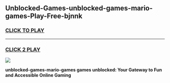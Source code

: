 
## Unblocked-Games-unblocked-games-mario-games-Play-Free-bjnnk
<h3>
<a href="https://premium76.site?title=unblocked-games-mario-games&ref=18A1">CLICK TO PLAY</a></h3>
<hr>

<h3>
<a href="https://premium76.site?title=unblocked-games-mario-games&ref=18A1">CLICK 2 PLAY</a>
  
</h3>

<a href="https://premium76.site?title=unblocked-games-mario-games&ref=18A1"><img src="https://clearcache.store/games.png"></a>


**unblocked-games-mario-games games unblocked: Your Gateway to Fun and Accessible Online Gaming**
